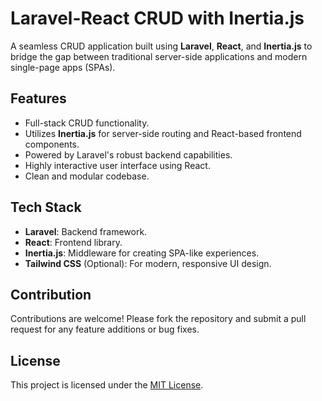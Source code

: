 # Laravel-React CRUD with Inertia.js

A seamless CRUD application built using **Laravel**, **React**, and **Inertia.js** to bridge the gap between traditional server-side applications and modern single-page apps (SPAs).

## Features

- Full-stack CRUD functionality.
- Utilizes **Inertia.js** for server-side routing and React-based frontend components.
- Powered by Laravel's robust backend capabilities.
- Highly interactive user interface using React.
- Clean and modular codebase.

## Tech Stack

- **Laravel**: Backend framework.
- **React**: Frontend library.
- **Inertia.js**: Middleware for creating SPA-like experiences.
- **Tailwind CSS** (Optional): For modern, responsive UI design.

## Contribution

Contributions are welcome! Please fork the repository and submit a pull request for any feature additions or bug fixes.

## License

This project is licensed under the [MIT License](LICENSE).
